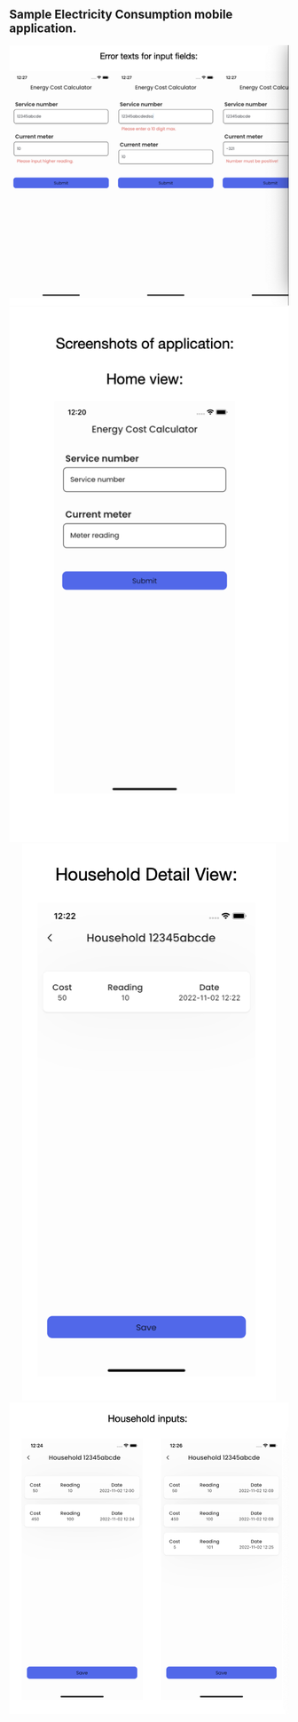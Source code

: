## Sample Electricity Consumption mobile application.

<div align="center">
    <img src="assets/images/error_text.png"/>
    <img src="assets/images/home_view.png" />
    <img src="assets/images/household_detail.png" />
    <img src="assets/images/household_inputs.png" />
<div>
